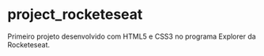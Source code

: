 # project_rocketeseat
 Primeiro projeto desenvolvido com HTML5 e CSS3 no programa Explorer da Rocketeseat.

